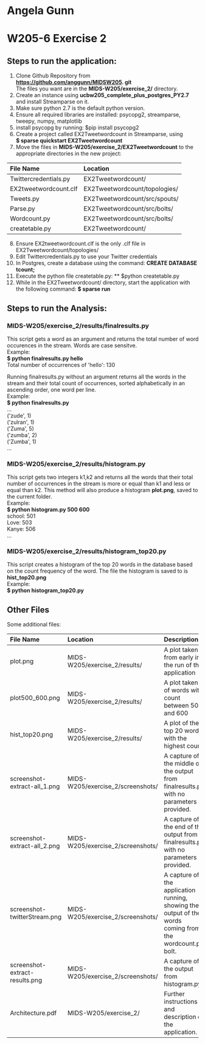 # Angela Gunn
# W205-6 Exercise 2


## Steps to run the application:
1) Clone Github Repository from **https://github.com/anggunn/MIDSW205.
git**  
The files you want are in the **MIDS-W205/exercise_2/** directory.  
2) Create an instance using **ucbw205_complete_plus_postgres_PY2.7** and install Streamparse on it.  
3) Make sure python 2.7 is the default python version.  
4) Ensure all required libraries are installed: psycopg2, streamparse, tweepy, numpy, matplotlib  
5) install psycopg by running: $pip install psycopg2  
6) Create a project called EX2Tweetwordcount in Streamparse, using  
**$ sparse quickstart EX2Tweetwordcount**  
7) Move the files in **MIDS-W205/exercise_2/EX2Tweetwordcount** to the appropriate directories in the new project:  

| File Name        | Location           |     
| :------------- |:-------------|   
| Twittercredentials.py      | EX2Tweetwordcount/ 
| EX2tweetwordcount.clf      | EX2Tweetwordcount/topologies/      |   
| Tweets.py | EX2Tweetwordcount/src/spouts/
| Parse.py | EX2Tweetwordcount/src/bolts/
| Wordcount.py | EX2Tweetwordcount/src/bolts/
| createtable.py | EX2Tweetwordcount/ 

8) Ensure EX2tweetwordcount.clf is the only .clf file in EX2Tweetwordcount/topologies/  
9) Edit Twittercredentials.py to use your Twitter credentials  
10) In Postgres, create a database using the command: **CREATE DATABASE tcount;**  
11) Execute the python file createtable.py: ** $python createtable.py  
12) While in the EX2Tweetwordcount/ directory, start the application with the following command: **$ sparse run**  

## Steps to run the Analysis:

### MIDS-W205/exercise_2/results/finalresults.py  
This script gets a word as an argument and returns the total number of word occurences in the stream. Words are case sensitve.    
Example:    
**$ python finalresults.py hello**    
Total number of occurrences of 'hello': 130  

Running finalresults.py without an argument returns all the words in the stream and their total count of occurrences, sorted alphabetically in an ascending order, one word per line.    
Example:    
**$ python finalresults.py**    
...  
('zude', 1)  
('zulran', 1)  
('Zuma', 5)  
('zumba', 2)  
('Zumba', 1)  
...

### MIDS-W205/exercise_2/results/histogram.py
This script gets two integers k1,k2 and returns all the words that their total number of occurrences in the stream is more or equal than k1 and less or equal than k2.  This method will also produce a histogram **plot.png**, saved to the current folder.    
Example:    
**$ python histogram.py 500 600**  
school: 501  
Love: 503  
Kanye: 506  
...

### MIDS-W205/exercise_2/results/histogram_top20.py  
This script creates a histogram of the top 20 words in the database based on the count frequency of the word. The file the histogram is saved to is **hist_top20.png**    
Example:    
**$ python histogram_top20.py**  

## Other Files
Some additional files:    


| File Name  | Location | Description  |   
| :------------- |:-------------|:----------   |   
| plot.png      | MIDS-W205/exercise_2/results/ | A plot taken from early in the run of the application |   
| plot500_600.png      | MIDS-W205/exercise_2/results/      |   A plot taken of words with count between 500 and 600 |   
| hist_top20.png | MIDS-W205/exercise_2/results/ | A plot of the top 20 words with the highest count |   
| screenshot-extract-all_1.png | MIDS-W205/exercise_2/screenshots/ | A capture of the middle of the output from finalresults.py with no parameters provided. |   
| screenshot-extract-all_2.png | MIDS-W205/exercise_2/screenshots/ | A capture of the end of the output from finalresults.py with no parameters provided. |   
| screenshot-twitterStream.png | MIDS-W205/exercise_2/screenshots/ | A capture of the application running, showing the output of the words coming from the wordcount.py bolt. |  
| screenshot-extract-results.png | MIDS-W205/exercise_2/screenshots/ | A capture of the output from histogram.py. |  
| Architecture.pdf | MIDS-W205/exercise_2/ | Further instructions and description of the application.


